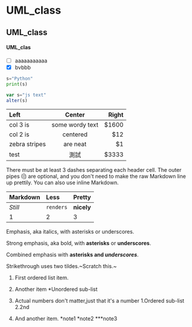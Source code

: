 # UML_class
## UML_class
#### UML_clas

- [ ] aaaaaaaaaaa
- [x] bvbbb
```Python
s="Python"
print(s)
```

```js
var s="js text"
alter(s)
```

|Left|Center|Right|
|:---|:----:|----:|
|col 3 is|some wordy text|$1600|
|col 2 is|centered|$12|
|zebra stripes|are neat|$1|
|test|測試|$3333|


There must be at least 3 dashes separating each header cell.
The outer pipes (|) are optional, and you don't need to make the raw Markdown line up prettily. You can also use inline Markdown.


|Markdown|Less|Pretty|
|:---|:----|:----|
|*Still*|`renders`|**nicely**|
|1|2|3|

Emphasis, aka italics, with asterisks or underscores.

Strong emphasis, aka bold, with **asterisks** or **underscores**.

Combined emphasis with **asterisks and *underscores***.

Strikethrough uses two tildes.~Scratch this.~


1. First ordered list item.

2. Another item
   *Unordered sub-list
   
3. Actual numbers don't matter,just that it's a number
  1.Ordered sub-list
  2.2nd
  
4. And another item.
  *note1
  *note2
  ***note3
